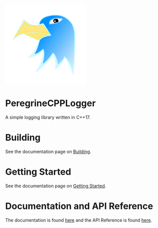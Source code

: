 <img src="logos/peregrine256x256.png">

# PeregrineCPPLogger

A simple logging library written in C++17.

# Building

See the documentation page on [Building](https://peregrinecpplogger.readthedocs.io/en/latest/Building/).

# Getting Started

See the documentation page on [Getting Started](https://peregrinecpplogger.readthedocs.io/en/latest/GettingStarted/).

# Documentation and API Reference

The documentation is found [here](https://peregrinecpplogger.readthedocs.io/en/latest/) and
the API Reference is found [here](https://peregrinecpplogger.readthedocs.io/en/latest/APIReference/).
